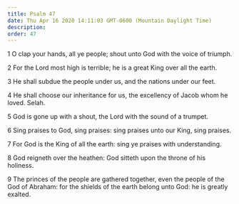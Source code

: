 ```yaml
---
title: Psalm 47
date: Thu Apr 16 2020 14:11:03 GMT-0600 (Mountain Daylight Time)
description: 
order: 47
---
```


<p>
  1 O clap your hands, all ye people; shout unto God with the voice of triumph.
</p>
<p>
  2 For the Lord most high is terrible; he is a great King over all the earth.
</p>
<p>3 He shall subdue the people under us, and the nations under our feet.</p>
<p>
  4 He shall choose our inheritance for us, the excellency of Jacob whom he
  loved. Selah.
</p>
<p>5 God is gone up with a shout, the Lord with the sound of a trumpet.</p>
<p>
  6 Sing praises to God, sing praises: sing praises unto our King, sing praises.
</p>
<p>
  7 For God is the King of all the earth: sing ye praises with understanding.
</p>
<p>
  8 God reigneth over the heathen: God sitteth upon the throne of his holiness.
</p>
<p>
  9 The princes of the people are gathered together, even the people of the God
  of Abraham: for the shields of the earth belong unto God: he is greatly
  exalted.
</p>
